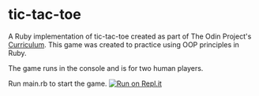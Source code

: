 # tic-tac-toe
A Ruby implementation of tic-tac-toe created as part of The Odin Project's [Curriculum](https://www.theodinproject.com/lessons/oop). This game was created to practice using OOP principles in Ruby.

The game runs in the console and is for two human players.

Run main.rb to start the game.
[![Run on Repl.it](https://repl.it/badge/github/RichardDenton/tic-tac-toe)](https://repl.it/github/RichardDenton/tic-tac-toe)